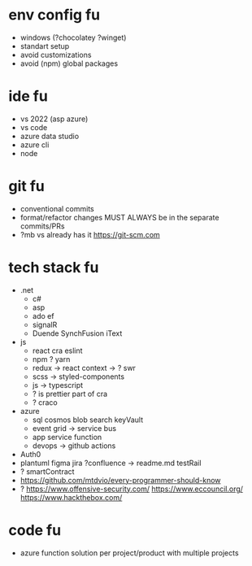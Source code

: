 # env config fu
* windows (?chocolatey ?winget)
* standart setup
* avoid customizations
* avoid (npm) global packages

# ide fu
* vs 2022 (asp azure) 
* vs code
* azure data studio
* azure cli
* node

# git fu
* conventional commits
* format/refactor changes MUST ALWAYS be in the separate commits/PRs
* ?mb vs already has it https://git-scm.com

# tech stack fu
* .net
  * c#
  * asp
  * ado ef
  * signalR
  * Duende SynchFusion iText
* js
  * react cra eslint
  * npm ? yarn
  * redux -> react context -> ? swr
  * scss -> styled-components
  * js -> typescript
  * ? is prettier part of cra
  * ? craco
* azure
  * sql cosmos blob search keyVault
  * event grid -> service bus
  * app service function
  * devops -> github actions
* Auth0
* plantuml figma jira ?confluence -> readme.md testRail
* ? smartContract
* https://github.com/mtdvio/every-programmer-should-know
* ? https://www.offensive-security.com/ https://www.eccouncil.org/ https://www.hackthebox.com/

# code fu
* azure function solution per project/product with multiple projects
